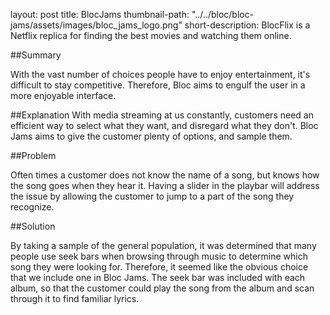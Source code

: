 layout: post
title: BlocJams
thumbnail-path: "../../bloc/bloc-jams/assets/images/bloc_jams_logo.png"
short-description: BlocFlix is a Netflix replica for finding the best movies and watching them online.

##Summary

With the vast number of choices people have to enjoy entertainment, it's difficult to stay competitive.  Therefore, Bloc aims to engulf the user in a more enjoyable interface.  

##Explanation
With media streaming at us constantly, customers need an efficient way to select what they want, and disregard what they don't.  Bloc Jams aims to give the customer plenty of options, and sample them.  

##Problem

Often times a customer does not know the name of a song, but knows how the song goes when they hear it.  Having a slider in the playbar will address the issue by allowing the customer to jump to a part of the song they recognize.  

##Solution

By taking a sample of the general population, it was determined that many people use seek bars when browsing through music to determine which song they were looking for.  Therefore, it seemed like the obvious choice that we include one in Bloc Jams. The seek bar was included with each album, so that the customer could play the song from the album and scan through it to find familiar lyrics.